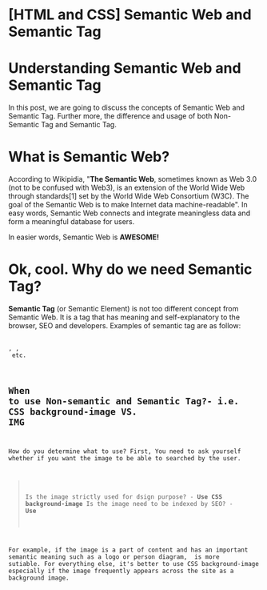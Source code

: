 [HTML and CSS] Semantic Web and Semantic Tag
===
# Understanding Semantic Web and Semantic Tag
In this post, we are going to discuss the concepts of Semantic Web and Semantic Tag. Further more, the difference and usage of both Non-Semantic Tag and Semantic Tag.

# What is Semantic Web?

  According to Wikipidia, "**The Semantic Web**, sometimes known as Web 3.0 (not to be confused with Web3), is an extension of the World Wide Web through standards[1] set by the World Wide Web Consortium (W3C). 
The goal of the Semantic Web is to make Internet data machine-readable".
In easy words, Semantic Web connects and integrate meaningless data and form a meaningful database for users.

In easier words, Semantic Web is **AWESOME!**

# Ok, cool. Why do we need Semantic Tag?

  **Semantic Tag** (or Semantic Element) is not too different concept from Semantic Web. It is a tag that has meaning and self-explanatory to the browser, SEO and developers.
Examples of semantic tag are as follow:
<pre>
  <code> <form>, <table>, <article> etc. </code>
</pre>
 
# When to use Non-semantic and Semantic Tag?- i.e. CSS background-image VS. IMG

How do you determine what to use? First, You need to ask yourself whether if you want the image to be able to searched by the user.
  
  >Is the image strictly used for dsign purpose? - **Use CSS background-image**
  >Is the image need to be indexed by SEO? - **Use <img>**
    
For example, if the image is a part of content and has an important semantic meaning such as a logo or person diagram, <img> is more sutiable.
For everything else, it's better to use CSS background-image especially if the image frequently appears across the site as a background image.


  
